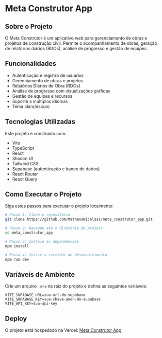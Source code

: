 # Meta Construtor App

## Sobre o Projeto

O Meta Construtor é um aplicativo web para gerenciamento de obras e projetos de construção civil. Permite o acompanhamento de obras, geração de relatórios diários (RDOs), análise de progresso e gestão de equipes.

## Funcionalidades

- Autenticação e registro de usuários
- Gerenciamento de obras e projetos
- Relatórios Diários de Obra (RDOs)
- Análise de progresso com visualizações gráficas
- Gestão de equipes e recursos
- Suporte a múltiplos idiomas
- Tema claro/escuro

## Tecnologias Utilizadas

Este projeto é construído com:

- Vite
- TypeScript
- React
- Shadcn UI
- Tailwind CSS
- Supabase (autenticação e banco de dados)
- React Router
- React Query

## Como Executar o Projeto

Siga estes passos para executar o projeto localmente:

```sh
# Passo 1: Clone o repositório
git clone https://github.com/MatheusNicolas1/meta_construtor_app.git

# Passo 2: Navegue até o diretório do projeto
cd meta_construtor_app

# Passo 3: Instale as dependências
npm install

# Passo 4: Inicie o servidor de desenvolvimento
npm run dev
```

## Variáveis de Ambiente

Crie um arquivo `.env` na raiz do projeto e defina as seguintes variáveis:

```
VITE_SUPABASE_URL=sua-url-do-supabase
VITE_SUPABASE_KEY=sua-chave-anon-do-supabase
VITE_API_KEY=sua-api-key
```

## Deploy

O projeto está hospedado na Vercel: [Meta Construtor App](https://meta-construtor-app.vercel.app)
